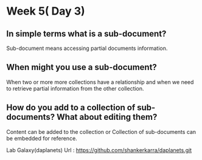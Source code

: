 # Week 5( Day 3)

## In simple terms what is a sub-document?

Sub-document means accessing partial documents information.

## When might you use a sub-document?

When two or more more collections have a relationship and when we need to retrieve partial information from the other collection.

## How do you add to a collection of sub-documents? What about editing them?

Content can be added to the collection or Collection of sub-documents can be embedded for reference.

Lab Galaxy(daplanets) Url :  https://github.com/shankerkarra/daplanets.git
